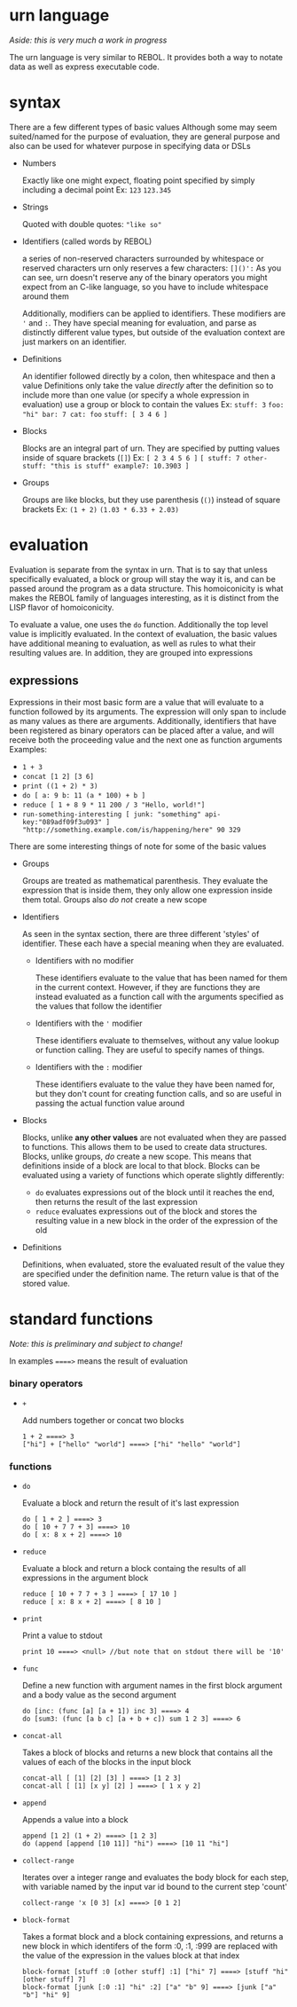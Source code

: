 # urn language

*Aside: this is very much a work in progress*

The urn language is very similar to REBOL. It provides both a way to notate data as well as express executable code.

# syntax

There are a few different types of basic values
Although some may seem suited/named for the purpose of evaluation, they are general purpose and also can be used for whatever purpose in specifying data or DSLs

+ Numbers

	Exactly like one might expect, floating point specified by simply including a decimal point
	Ex: `123` `123.345`

+ Strings

	Quoted with double quotes: `"like so"`

+ Identifiers (called words by REBOL)

	a series of non-reserved characters surrounded by whitespace or reserved characters
	urn only reserves a few characters: `[]()':`
	As you can see, urn doesn't reserve any of the binary operators you might expect from an C-like language, so you have to include whitespace around them

	Additionally, modifiers can be applied to identifiers. These modifiers are `'` and `:`. They have special meaning for evaluation, and parse as distinctly different value types, but outside of the evaluation context are just markers on an identifier.

+ Definitions

	An identifier followed directly by a colon, then whitespace and then a value
	Definitions only take the value *directly* after the definition so to include more than one value (or specify a whole expression in evaluation) use a group or block to contain the values
	Ex: `stuff: 3` `foo: "hi" bar: 7 cat: foo` `stuff: [ 3 4 6 ]`

+ Blocks

	Blocks are an integral part of urn. They are specified by putting values inside of square brackets (`[]`)
	Ex: `[ 2 3 4 5 6 ]` `[ stuff: 7 other-stuff: "this is stuff" example7: 10.3903 ]`

+ Groups

	Groups are like blocks, but they use parenthesis (`()`) instead of square brackets
	Ex: `(1 + 2)` `(1.03 * 6.33 + 2.03)`

# evaluation

Evaluation is separate from the syntax in urn. That is to say that unless specifically evaluated, a block or group will stay the way it is, and can be passed around the program as a data structure. This homoiconicity is what makes the REBOL family of languages interesting, as it is distinct from the LISP flavor of homoiconicity.

To evaluate a value, one uses the `do` function. Additionally the top level value is implicitly evaluated.
In the context of evaluation, the basic values have additional meaning to evaluation, as well as rules to what their resulting values are. In addition, they are grouped into expressions

## expressions

Expressions in their most basic form are a value that will evaluate to a function followed by its arguments. The expression will only span to include as many values as there are arguments. Additionally, identifiers that have been registered as binary operators can be placed after a value, and will receive both the proceeding value and the next one as function arguments
Examples:

- `1 + 3`
- `concat [1 2] [3 6]`
- `print ((1 + 2) * 3)`
- `do [ a: 9 b: 11 (a * 100) + b ]`
- `reduce [ 1 + 8 9 * 11 200 / 3 "Hello, world!"]`
- `run-something-interesting [ junk: "something" api-key:"089adf09f3u093" ] "http://something.example.com/is/happening/here" 90 329`

There are some interesting things of note for some of the basic values

+ Groups

	Groups are treated as mathematical parenthesis. They evaluate the expression that is inside them, they only allow one expression inside them total. Groups also _do not_ create a new scope

+ Identifiers

	As seen in the syntax section, there are three different 'styles' of identifier. These each have a special meaning when they are evaluated.

	- Identifiers with no modifier

		These identifiers evaluate to the value that has been named for them in the current context. However, if they are functions they are instead evaluated as a function call with the arguments specified as the values that follow the identifier

	- Identifiers with the `'` modifier

		These identifiers evaluate to themselves, without any value lookup or function calling. They are useful to specify names of things.

	- Identifiers with the `:` modifier

		These identifiers evaluate to the value they have been named for, but they don't count for creating function calls, and so are useful in passing the actual function value around

+ Blocks

	Blocks, unlike __any other values__ are not evaluated when they are passed to functions. This allows them to be used to create data structures. Blocks, unlike groups, _do_ create a new scope. This means that definitions inside of a block are local to that block. Blocks can be evaluated using a variety of functions which operate slightly differently:

	- `do` evaluates expressions out of the block until it reaches the end, then returns the result of the last expression
	- `reduce` evaluates expressions out of the block and stores the resulting value in a new block in the order of the expression of the old

+ Definitions

	Definitions, when evaluated, store the evaluated result of the value they are specified under the definition name. The return value is that of the stored value.

# standard functions

_Note: this is preliminary and subject to change!_

In examples `====>` means the result of evaluation

### binary operators

- `+`

	Add numbers together or concat two blocks
	````
	1 + 2 ====> 3
	["hi"] + ["hello" "world"] ====> ["hi" "hello" "world"]
	````	

### functions

- `do`

	Evaluate a block and return the result of it's last expression
	````
	do [ 1 + 2 ] ====> 3
	do [ 10 + 7 7 + 3] ====> 10
	do [ x: 8 x + 2] ====> 10
	````

- `reduce`

	Evaluate a block and return a block containg the results of all expressions in the argument block
	````
	reduce [ 10 + 7 7 + 3 ] ====> [ 17 10 ]
	reduce [ x: 8 x + 2] ====> [ 8 10 ]
	````

- `print`

	Print a value to stdout
	````
	print 10 ====> <null> //but note that on stdout there will be '10'
	````

- `func`

	Define a new function with argument names in the first block argument and a body value as the second argument
	````
	do [inc: (func [a] [a + 1]) inc 3] ====> 4
	do [sum3: (func [a b c] [a + b + c]) sum 1 2 3] ====> 6
	````

- `concat-all`

	Takes a block of blocks and returns a new block that contains all the values of each of the blocks in the input block
	````
	concat-all [ [1] [2] [3] ] ====> [1 2 3]
	concat-all [ [1] [x y] [2] ] ====> [ 1 x y 2]
	````
	
- `append`

	Appends a value into a block
	````
	append [1 2] (1 + 2) ====> [1 2 3]
	do (append [append [10 11]] "hi") ====> [10 11 "hi"] 
	````

- `collect-range`
	
	Iterates over a integer range and evaluates the body block for each step, with variable named by the input var id bound to the current step 'count'
	````
	collect-range 'x [0 3] [x] ====> [0 1 2]
	````

- `block-format`

	Takes a format block and a block containing expressions, and returns a new block in which identifers of the form :0, :1, :999 are replaced with the value of the expression in the values block at that index
	````
	block-format [stuff :0 [other stuff] :1] ["hi" 7] ====> [stuff "hi" [other stuff] 7]
	block-format [junk [:0 :1] "hi" :2] ["a" "b" 9] ====> [junk ["a" "b"] "hi" 9]
	````

